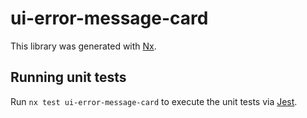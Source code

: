 # ui-error-message-card

This library was generated with [Nx](https://nx.dev).

## Running unit tests

Run `nx test ui-error-message-card` to execute the unit tests via [Jest](https://jestjs.io).
